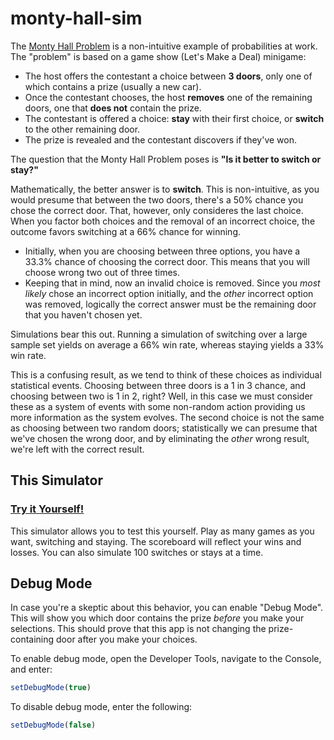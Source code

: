 # monty-hall-sim

The [Monty Hall Problem](https://en.wikipedia.org/wiki/Monty_Hall_problem) is a non-intuitive example of probabilities at work. The "problem" is based on a game show (Let's Make a Deal) minigame:

* The host offers the contestant a choice between **3 doors**, only one of which contains a prize (usually a new car).
* Once the contestant chooses, the host **removes** one of the remaining doors, one that **does not** contain the prize.
* The contestant is offered a choice: **stay** with their first choice, or **switch** to the other remaining door.
* The prize is revealed and the contestant discovers if they've won.

The question that the Monty Hall Problem poses is **"Is it better to switch or stay?"**

Mathematically, the better answer is to **switch**. This is non-intuitive, as you would presume that between the two doors, there's a 50% chance you chose the correct door. That, however, only consideres the last choice. When you factor both choices and the removal of an incorrect choice, the outcome favors switching at a 66% chance for winning.

* Initially, when you are choosing between three options, you have a 33.3% chance of choosing the correct door. This means that you will choose wrong two out of three times.
* Keeping that in mind, now an invalid choice is removed. Since you *most likely* chose an incorrect option initially, and the *other* incorrect option was removed, logically the correct answer must be the remaining door that you haven't chosen yet.

Simulations bear this out. Running a simulation of switching over a large sample set yields on average a 66% win rate, whereas staying yields a 33% win rate. 

This is a confusing result, as we tend to think of these choices as individual statistical events. Choosing between three doors is a 1 in 3 chance, and choosing between two is 1 in 2, right? Well, in this case we must consider these as a system of events with some non-random action providing us more information as the system evolves. The second choice is not the same as choosing between two random doors; statistically we can presume that we've chosen the wrong door, and by eliminating the *other* wrong result, we're left with the correct result.

## This Simulator

### [Try it Yourself!](https://curtisrutland.github.io/monty-hall-sim/)

This simulator allows you to test this yourself. Play as many games as you want, switching and staying. The scoreboard will reflect your wins and losses. You can also simulate 100 switches or stays at a time.

## Debug Mode

In case you're a skeptic about this behavior, you can enable "Debug Mode". This will show you which door contains the prize *before* you make your selections. This should prove that this app is not changing the prize-containing door after you make your choices.

To enable debug mode, open the Developer Tools, navigate to the Console, and enter:

```javascript
setDebugMode(true)
```

To disable debug mode, enter the following:

```javascript
setDebugMode(false)
```
